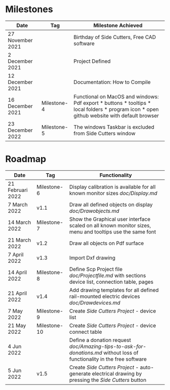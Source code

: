 # Milestones

| Date             	| Tag         | Milestone Achieved          	                                                                                  |
|------------------	|-------------|---------------------------------------------------------------------------------------------------------------	|
| 27 November 2021 	|             | Birthday of Side Cutters, Free CAD software                                                                   	|
| 2 December 2021   |             | Project Defined                                                                                                 | 
| 12 December 2021 	|             | Documentation: How to Compile                                                                                   |
| 16 December 2021 	| Milestone-4 | Functional on MacOS and windows: Pdf export * buttons * tooltips * local folders * program icon	* open github website with default browser |
| 23 December 2022  | Milestone-5 | The windows Taskbar is excluded from Side Cutters window                                                        |

# Roadmap

|Date               | Tag          | Functionality                                                                                                   |
|-----------------  |--------------|---------------------------------------------------------------------------------------------------------------  |
| 21 Februari 2022  | Milestone-6  | Display calibration is available for all known monitor sizes *doc/Display.md*                                   |
| 7 March 2022      | v1.1         | Draw all defined objects on display *doc/Drawobjects.md*                                                        |
| 14 March 2022     | Milestone-7  | Show the Graphical user interface scaled on all known monitor sizes, menu and tooltips use the same font        |
| 21 March 2022     | v1.2         | Draw all objects on Pdf surface                                                                                 |
| 7 April 2022      | v1.3         | Import Dxf drawing                                                                                              |
| 14 April 2022     | Milestone-8  | Define Scp Project file *doc/Projectfile.md* with sections device list, connection table, pages                 |
| 21 April 2022     | v1.4         | Add drawing templates for all defined rail-mounted electric devices *doc/Drawdevices.md*                        |
| 7 May 2022        | Milestone-9  | Create *Side Cutters Project* - device list                                                                     |
| 21 May 2022       | Milestone-10 | Create *Side Cutters Project* - device connect table                                                            |
| 4 Jun 2022        |              | Define a donation request *doc/Amazing-tips-to-ask-for-donations.md* without loss of functionality in the free software |
| 5 Jun 2022        | v1.5         | Create *Side Cutters Project* - auto-generate electrical drawing by pressing the *Side Cutters* button          | 

